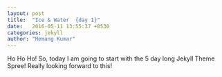 ```yaml
---
layout: post
title:  "Ice & Water  {day 1}"
date:   2016-05-11 13:55:37 +0530
categories: jekyll
author: "Hemang Kumar"
---
```


<span class="firstletter">H</span>o Ho Ho! So, today I am going to start with the 5 day long Jekyll Theme Spree!
Really looking forward to this! <i class="fa fa-smile"></i>
